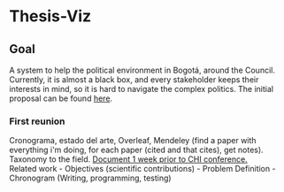 # Thesis-Viz

## Goal
A system to help the political environment in Bogotá, around the Council. Currently, it is almost a black box, and every stakeholder keeps their interests in mind, so it is hard to navigate the complex politics.
The initial proposal can be found [here](https://estebandalelr.co/fileshare/ThesisProposalEstebanDalelR.pdf).  

### First reunion
Cronograma, estado del arte, Overleaf,  Mendeley (find a paper with everything i'm doing, for each paper (cited and that cites), get notes). Taxonomy to the field. [Document 1 week prior to CHI conference.](https://chi2018.acm.org/ "April 21st")  
Related work - Objectives (scientific contributions) - Problem Definition - Chronogram (Writing, programming, testing)
